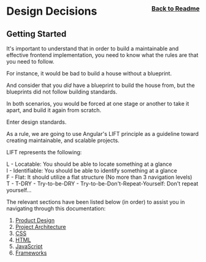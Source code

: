 # Design Decisions <span style="float: right; font-size: 16px"> [Back to Readme](../README.md) </span>
## Getting Started

It's important to understand that in order to build a maintainable and effective frontend implementation, you need to know what the rules are that you need to follow.

For instance, it would be bad to build a house without a blueprint.

And consider that you *did* have a blueprint to build the house from, but the blueprints did not follow building standards.

In both scenarios, you would be forced at one stage or another to take it apart, and build it again from scratch.

Enter design standards.

As a rule, we are going to use Angular's LIFT principle as a guideline toward creating maintainable, and scalable projects.

LIFT represents the following:

L - Locatable: You should be able to locate something at a glance <br>
I - Identifiable: You should be able to identify something at a glance <br>
F - Flat: It should utilize a flat structure (No more than 3 navigation levels) <br>
T - T-DRY - Try-to-be-DRY - Try-to-be-Don't-Repeat-Yourself: Don't repeat yourself...

The relevant sections have been listed below (in order) to assist you in navigating through this documentation:

1. [Product Design](./Product-Design/index.md)
2. [Project Architecture](./Project-Architecture/index.md)
3. [CSS](./CSS/index.md)
4. [HTML](./HTML/index.md)
5. [JavaScript](./JavaScript/index.md)
6. [Frameworks](./Framworks/index.md)
